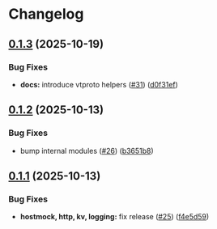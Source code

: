 # Changelog

## [0.1.3](https://github.com/tarmac-project/sdk/compare/kv/v0.1.2...kv/v0.1.3) (2025-10-19)


### Bug Fixes

* **docs:** introduce vtproto helpers ([#31](https://github.com/tarmac-project/sdk/issues/31)) ([d0f31ef](https://github.com/tarmac-project/sdk/commit/d0f31efb82e72bf1cbbac5bdbbdc0dd9e92cc187))

## [0.1.2](https://github.com/tarmac-project/sdk/compare/kv/v0.1.1...kv/v0.1.2) (2025-10-13)


### Bug Fixes

* bump internal modules ([#26](https://github.com/tarmac-project/sdk/issues/26)) ([b3651b8](https://github.com/tarmac-project/sdk/commit/b3651b8221b36812bdde112e774b0f40392a2f13))

## [0.1.1](https://github.com/tarmac-project/sdk/compare/kv/v0.1.0...kv/v0.1.1) (2025-10-13)


### Bug Fixes

* **hostmock, http, kv, logging:** fix release ([#25](https://github.com/tarmac-project/sdk/issues/25)) ([f4e5d59](https://github.com/tarmac-project/sdk/commit/f4e5d591f9194a8eff2098e643440fd5ca8a9835))
